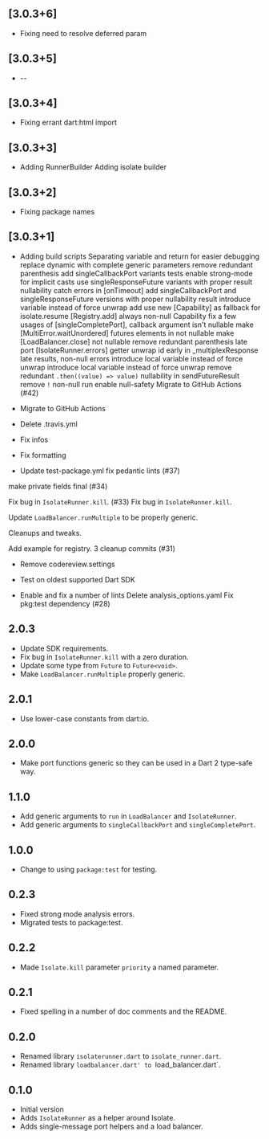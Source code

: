 ## [3.0.3+6]
 * Fixing need to resolve deferred param

## [3.0.3+5]
 * --

## [3.0.3+4]
 * Fixing errant dart:html import

## [3.0.3+3]
 * Adding RunnerBuilder
Adding isolate builder

## [3.0.3+2]
 * Fixing package names

## [3.0.3+1]
 * Adding build scripts
Separating variable and return for easier debugging
replace dynamic with complete generic parameters
remove redundant parenthesis
add singleCallbackPort variants tests
enable strong-mode for implicit casts
use singleResponseFuture variants with proper result nullability
catch errors in [onTimeout]
add singleCallbackPort and singleResponseFuture versions with proper nullability result
introduce variable instead of force unwrap
add use new [Capability] as fallback for isolate.resume
[Registry.add] always non-null Capability
fix a few usages of [singleCompletePort], callback argument isn't nullable
make [MultiError.waitUnordered] futures elements in not nullable
make [LoadBalancer.close] not nullable
remove redundant parenthesis
late port [IsolateRunner.errors] getter
unwrap id early in _multiplexResponse
late results, non-null errors
introduce local variable instead of force unwrap
introduce local variable instead of force unwrap
remove redundant `.then((value) => value)`
nullability in sendFutureResult
remove `!`
non-null run
enable null-safety
Migrate to GitHub Actions (#42)
* Migrate to GitHub Actions

* Delete .travis.yml

* Fix infos

* Fix formatting

* Update test-package.yml
fix pedantic lints (#37)

make private fields final (#34)

Fix bug in `IsolateRunner.kill`. (#33)
Fix bug in `IsolateRunner.kill`.

Update `LoadBalancer.runMultiple` to be properly generic.

Cleanups and tweaks.

Add example for registry.
3 cleanup commits (#31)
* Remove codereview.settings

* Test on oldest supported Dart SDK

* Enable and fix a number of lints
Delete analysis_options.yaml
Fix pkg:test dependency (#28)

## 2.0.3

* Update SDK requirements.
* Fix bug in `IsolateRunner.kill` with a zero duration.
* Update some type from `Future` to `Future<void>`.
* Make `LoadBalancer.runMultiple` properly generic.

## 2.0.1

* Use lower-case constants from dart:io.

## 2.0.0

* Make port functions generic so they can be used in a Dart 2 type-safe way.

## 1.1.0

* Add generic arguments to `run` in `LoadBalancer` and `IsolateRunner`.
* Add generic arguments to `singleCallbackPort` and `singleCompletePort`.

## 1.0.0

* Change to using `package:test` for testing.

## 0.2.3

* Fixed strong mode analysis errors.
* Migrated tests to package:test.

## 0.2.2

* Made `Isolate.kill` parameter `priority` a named parameter.

## 0.2.1

* Fixed spelling in a number of doc comments and the README.

## 0.2.0

* Renamed library `isolaterunner.dart` to `isolate_runner.dart`.
* Renamed library `loadbalancer.dart' to `load_balancer.dart`.

## 0.1.0

* Initial version
* Adds `IsolateRunner` as a helper around Isolate.
* Adds single-message port helpers and a load balancer.
